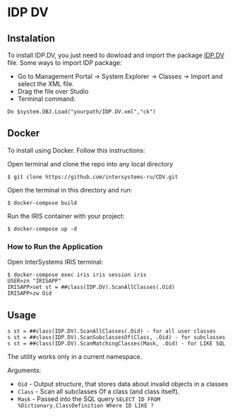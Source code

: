 # IDP DV

## Instalation

To install IDP.DV, you just need to dowload and import the package [IDP.DV](https://github.com/intersystems-ru/CDV/releases) file.
Some ways to import IDP package:
- Go to Management Portal -> System Explorer -> Classes -> Import and select the XML file.
- Drag the file over Studio
- Terminal command:

```
Do $system.OBJ.Load("yourpath/IDP.DV.xml","ck")
```

## Docker

To install using Docker. Follow this instructions:

Open terminal and clone the repo into any local directory

```
$ git clone https://github.com/intersystems-ru/CDV.git
```

Open the terminal in this directory and run:

```
$ docker-compose build
```

Run the IRIS container with your project:
```
$ docker-compose up -d
```

### How to Run the Application
Open InterSystems IRIS terminal:

```
$ docker-compose exec iris iris session iris
USER>zn "IRISAPP"
IRISAPP>set st = ##class(IDP.DV).ScanAllClasses(.Oid)
IRISAPP>zw Oid
```

## Usage 

    s st = ##class(IDP.DV).ScanAllClasses(.Oid) - for all user classes
    s st = ##class(IDP.DV).ScanSubclassesOf(Class, .Oid) - for subclasses
    s st = ##class(IDP.DV).ScanMatchingClasses(Mask, .Oid) - for LIKE SQL
    
The utility works only in a current namespace.

Arguments:

- `Oid` - Output structure, that stores data about invalid objects in a classes
- `Class` - Scan all subclasses Of a class (and class itself).
- `Mask` - Passed into the SQL query `SELECT ID FROM %Dictionary.ClassDefinition Where ID LIKE ?`


    
